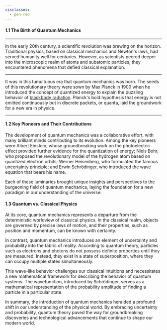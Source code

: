 ```yaml
---
cssclasses:
  - pen-red
---
```



#### 1.1 The Birth of Quantum Mechanics

---
In the early 20th century, a scientific revolution was brewing on the horizon. Traditional physics, based on classical mechanics and Newton's laws, had served humanity well for centuries. However, as scientists peered deeper into the microscopic realm of atoms and subatomic particles, they encountered phenomena that defied classical explanation.

---

It was in this tumultuous era that quantum mechanics was born. The seeds of this revolutionary theory were sown by Max Planck in 1900 when he introduced the concept of quantized energy to explain the puzzling behavior of [blackbody radiation](https://www.youtube.com/watch?v=BBwULYIOkfk). Planck's bold hypothesis that energy is not emitted continuously but in discrete packets, or quanta, laid the groundwork for a new era in physics.

---
#### 1.2 Key Pioneers and Their Contributions

The development of quantum mechanics was a collaborative effort, with many brilliant minds contributing to its evolution. Among the key pioneers were Albert Einstein, whose groundbreaking work on the photoelectric effect provided further evidence for the quantization of energy; Niels Bohr, who proposed the revolutionary model of the hydrogen atom based on quantized electron orbits; Werner Heisenberg, who formulated the famous uncertainty principle; and Erwin Schrödinger, who introduced the wave equation that bears his name.

Each of these luminaries brought unique insights and perspectives to the burgeoning field of quantum mechanics, laying the foundation for a new paradigm in our understanding of the universe.

#### 1.3 Quantum vs. Classical Physics

At its core, quantum mechanics represents a departure from the deterministic worldview of classical physics. In the classical realm, objects are governed by precise laws of motion, and their properties, such as position and momentum, can be known with certainty.

In contrast, quantum mechanics introduces an element of uncertainty and probability into the fabric of reality. According to quantum theory, particles such as electrons and photons do not possess definite properties until they are measured. Instead, they exist in a state of superposition, where they can occupy multiple states simultaneously.

This wave-like behavior challenges our classical intuitions and necessitates a new mathematical framework for describing the behavior of quantum systems. The wavefunction, introduced by Schrödinger, serves as a mathematical representation of the probability amplitude of finding a particle in a particular state.

In summary, the introduction of quantum mechanics heralded a profound shift in our understanding of the physical world. By embracing uncertainty and probability, quantum theory paved the way for groundbreaking discoveries and technological advancements that continue to shape our modern world.